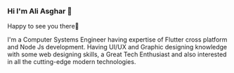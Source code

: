 ### Hi I'm Ali Asghar 👋


Happy to see you there🤩

I'm a Computer Systems Engineer having expertise of Flutter cross platform and Node Js development. Having UI/UX and Graphic designing knowledge with some web designing skills, a Great Tech Enthusiast and also interested in all the cutting-edge modern technologies.
<!--
**AliKhan6/AliKhan6** is a ✨ _special_ ✨ repository because its `README.md` (this file) appears on your GitHub profile.

Here are some ideas to get you started:
